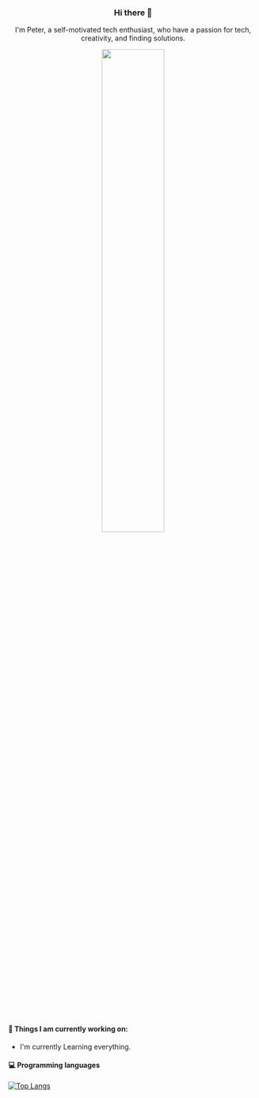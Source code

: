 <h3 align="center"> Hi there 👋</h3>

<p align="center">
I'm Peter, a self-motivated tech enthusiast, who have a passion for tech, creativity, and finding solutions.
</p>                                     

<p align="center">
  <img src="https://github.com/peterlin456/peterlin456/blob/main/positivethinking.jpg" width="50%" height="auto">
</p>

#### 🌱 Things I am currently working on: 
- I'm currently Learning everything.



#### :computer: Programming languages

[![Top Langs](https://github-readme-stats.vercel.app/api/top-langs/?username=peterlin456&layout=compact)](https://github.com/anuraghazra/github-readme-stats)

